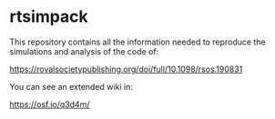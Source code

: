 # rtsimpack

This repository contains all the information needed to reproduce the simulations and analysis of the code of:

https://royalsocietypublishing.org/doi/full/10.1098/rsos.190831

You can see an extended wiki in:

https://osf.io/q3d4m/
